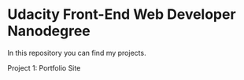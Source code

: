 # Udacity Front-End Web Developer Nanodegree

In this repository you can find my projects.

Project 1: Portfolio Site